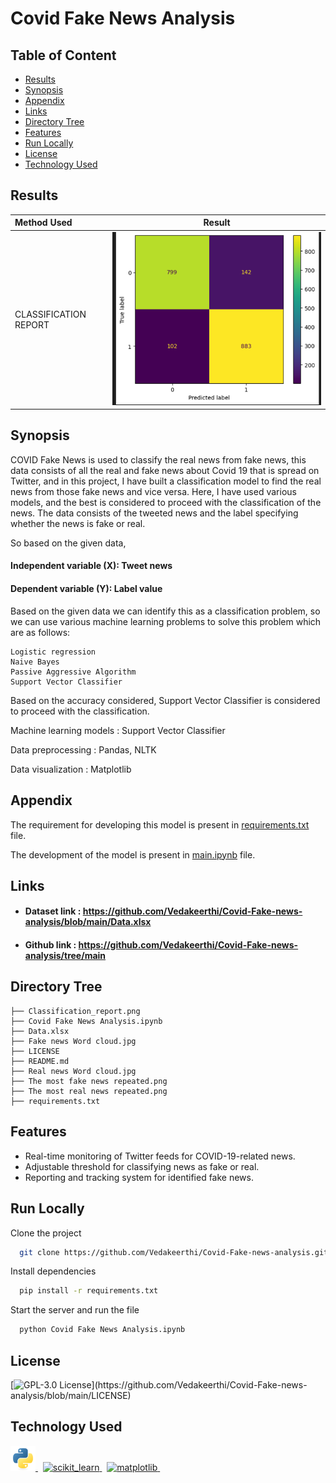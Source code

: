 # Covid Fake News Analysis

## Table of Content
  * [Results](#results)
  * [Synopsis](#synopsis)
  * [Appendix](#appendix)
  * [Links](#links)
  * [Directory Tree](#directory_tree)
  * [Features](#features)
  * [Run Locally](#run_locally)
  * [License](#license)
  * [Technology Used](#technology_used)

## Results

| Method Used      | Result                              | 
| :---             | :----:                              |   
| CLASSIFICATION REPORT      | ![Results](Classification_report.png) | 


## Synopsis

COVID Fake News is used to classify the real news from fake news, this data consists of all the real and fake news about Covid 19 that is spread on Twitter, and in this project, I have built a classification model to find the real news from those fake news and vice versa. Here, I have used various models, and the best is considered to proceed with the classification of the news. The data consists of the tweeted news and the label specifying whether the news is fake or real.

So based on the given data,
#### Independent variable (X): Tweet news
#### Dependent variable (Y): Label value

Based on the given data we can identify this as a classification problem, so we can use various machine learning problems to solve this problem which are as follows:

    Logistic regression
    Naive Bayes
    Passive Aggressive Algorithm
    Support Vector Classifier

Based on the accuracy considered, Support Vector Classifier is considered to proceed with the classification.

Machine learning models : Support Vector Classifier

Data preprocessing : Pandas, NLTK

Data visualization : Matplotlib

## Appendix

The requirement for developing this model is present in [requirements.txt](https://github.com/Vedakeerthi/Covid-Fake-news-analysis/blob/main/requirements.txt) file.

The development of the model is present in [main.ipynb](https://github.com/Vedakeerthi/Covid-Fake-news-analysis/blob/main/Covid%20Fake%20News%20Analysis.ipynb) file.

## Links

 - #### Dataset link : https://github.com/Vedakeerthi/Covid-Fake-news-analysis/blob/main/Data.xlsx
 - #### Github link : https://github.com/Vedakeerthi/Covid-Fake-news-analysis/tree/main
 
## Directory Tree <a name='directory_tree'></a>

```
├── Classification_report.png
├── Covid Fake News Analysis.ipynb
├── Data.xlsx
├── Fake news Word cloud.jpg
├── LICENSE
├── README.md
├── Real news Word cloud.jpg
├── The most fake news repeated.png
├── The most real news repeated.png
├── requirements.txt
```
 
## Features

- Real-time monitoring of Twitter feeds for COVID-19-related news.
- Adjustable threshold for classifying news as fake or real.
- Reporting and tracking system for identified fake news.

## Run Locally <a name='run_locally'></a>

Clone the project

```bash
  git clone https://github.com/Vedakeerthi/Covid-Fake-news-analysis.git
```

Install dependencies

```bash
  pip install -r requirements.txt
```

Start the server and run the file

```bash
  python Covid Fake News Analysis.ipynb
```

## License

[![GPL-3.0 License](https://img.shields.io/apm/l/atomic-design-ui.svg?)](https://github.com/Vedakeerthi/Covid-Fake-news-analysis/blob/main/LICENSE)

## Technology Used <a name='technology_used'></a>

<a href="https://www.python.org" target="_blank" rel="noreferrer"> <img src="https://raw.githubusercontent.com/devicons/devicon/master/icons/python/python-original.svg" alt="python" width="40" height="40"/> </a> &nbsp;
<a href="https://scikit-learn.org/" target="_blank" rel="noreferrer"> <img src="https://upload.wikimedia.org/wikipedia/commons/0/05/Scikit_learn_logo_small.svg" alt="scikit_learn" width="40" height="40"/> </a> &nbsp;
<a href="https://matplotlib.org/" target="_blank" rel="noreferrer"> <img src="https://raw.githubusercontent.com/valohai/ml-logos/master/matplotlib.svg" alt="matplotlib" width="40" height="40"/> </a> &nbsp;

